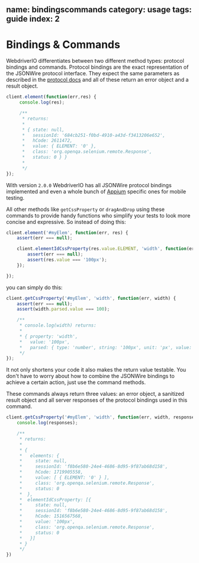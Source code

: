 name: bindingscommands
category: usage
tags: guide
index: 2
---

Bindings & Commands
=====================

WebdriverIO differentiates between two different method types: protocol bindings and commands. Protocol bindings
are the exact representation of the JSONWire protocol interface. They expect the same parameters as described
in the [protocol docs](https://code.google.com/p/selenium/wiki/JsonWireProtocol#Command_Detail) and all of these
return an error object and a result object.

```js
client.element(function(err,res) {
     console.log(res);

     /**
      * returns:
      *
      * { state: null,
      *   sessionId: '684cb251-f0bd-4910-a43d-f3413206e652',
      *   hCode: 2611472,
      *   value: { ELEMENT: '0' },
      *   class: 'org.openqa.selenium.remote.Response',
      *   status: 0 } }
      *
      */
});
```

With version `2.0.0` WebdriverIO has all JSONWire protocol bindings implemented and even a whole bunch of [Appium](http://appium.io/)
specific ones for mobile testing.

All other methods like `getCssProperty` or `dragAndDrop` using these commands to provide handy functions who simplify
your tests to look more concise and expressive. So instead of doing this:

```js
client.element('#myElem', function(err, res) {
    assert(err === null);

    client.elementIdCssProperty(res.value.ELEMENT, 'width', function(err, res) {
        assert(err === null);
        assert(res.value === '100px');
    });

});
```

you can simply do this:

```js
client.getCssProperty('#myElem', 'width', function(err, width) {
    assert(err === null);
    assert(width.parsed.value === 100);

    /**
     * console.log(width) returns:
     *
     * { property: 'width',
     *   value: '100px',
     *   parsed: { type: 'number', string: '100px', unit: 'px', value: 100 } }
     */
});
```

It not only shortens your code it also makes the return value testable. You don't have to worry about how to combine
the JSONWire bindings to achieve a certain action, just use the command methods.

These commands always return three values: an error object, a sanitized result object and all server responses of the
protocol bindings used in this command.

```js
client.getCssProperty('#myElem', 'width', function(err, width, responses) {
    console.log(responses);

    /**
     * returns:
     *
     * {
     *   elements: {
     *     state: null,
     *     sessionId: 'f8b6e580-24e4-4686-8d95-9f87ab68d158',
     *     hCode: 1719905558,
     *     value: [ { ELEMENT: '0' } ],
     *     class: 'org.openqa.selenium.remote.Response',
     *     status: 0
     *  },
     *  elementIdCssProperty: [{
     *     state: null,
     *     sessionId: 'f8b6e580-24e4-4686-8d95-9f87ab68d158',
     *     hCode: 1516567568,
     *     value: '100px',
     *     class: 'org.openqa.selenium.remote.Response',
     *     status: 0
     *   }]
     * }
     */
})
```
